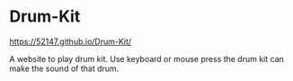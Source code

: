 # Drum-Kit

https://52147.github.io/Drum-Kit/

A website to play drum kit.
Use keyboard or mouse press the drum kit can make the sound of that drum. 
